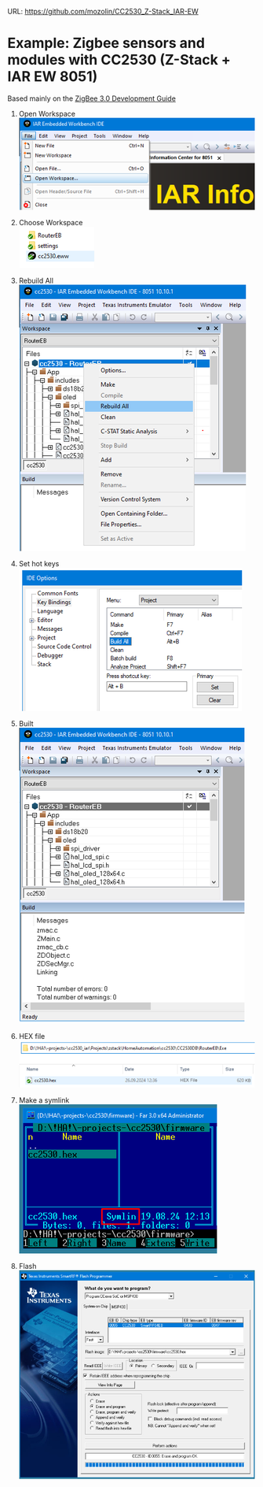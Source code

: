 URL: https://github.com/mozolin/CC2530_Z-Stack_IAR-EW  
# Example: Zigbee sensors and modules with CC2530 (Z-Stack + IAR EW 8051)  
Based mainly on the [ZigBee 3.0 Development Guide](https://github.com/mozolin/ZigBee_3.0_Dev_Guide)  

1) Open Workspace  
![](img/IAR_EW_01-open_workspace.png)

2) Choose Workspace  
![](img/IAR_EW_02-choose_workspace.png)

3) Rebuild All  
![](img/IAR_EW_03-rebuild_all.png)

4) Set hot keys  
![](img/IAR_EW_04-set_hot_keys.png)

5) Built  
![](img/IAR_EW_05-built.png)

6) HEX file  
![](img/IAR_EW_06-hex_file.png)

7) Make a symlink  
![](img/IAR_EW_07-symlink.png)

8) Flash  
![](img/IAR_EW_08-flash.png)
